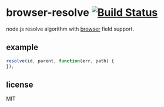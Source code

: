 # browser-resolve [![Build Status](https://travis-ci.org/shtylman/node-browser-resolve.png?branch=master)](https://travis-ci.org/shtylman/node-browser-resolve)

node.js resolve algorithm with [browser](https://gist.github.com/shtylman/4339901) field support.

## example

```javascript
resolve(id, parent, function(err, path) {
});
```

## license

MIT
